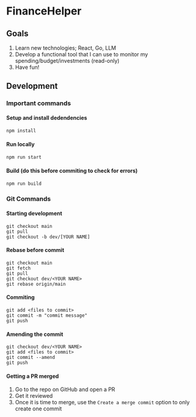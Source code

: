 # FinanceHelper
## Goals
1. Learn new technologies; React, Go, LLM
2. Develop a functional tool that I can use to monitor my spending/budget/investments (read-only)
3. Have fun!
## Development
### Important commands
#### Setup and install dedendencies
```bash
npm install
```

#### Run locally
```bash
npm run start
```

#### Build (do this before commiting to check for errors)
```bash
npm run build
```

### Git Commands
#### Starting development
```
git checkout main
git pull
git checkout -b dev/[YOUR NAME]
```

#### Rebase before commit
```
git checkout main
git fetch
git pull
git checkout dev/<YOUR NAME>
git rebase origin/main
```

#### Commiting
```
git add <files to commit>
git commit -m "commit message"
git push
```

#### Amending the commit
```
git checkout dev/<YOUR NAME>
git add <files to commit>
git commit --amend
git push
```

#### Getting a PR merged
1. Go to the repo on GitHub and open a PR
2. Get it reviewed
3. Once it is time to merge, use the `Create a merge commit` option to only create one commit